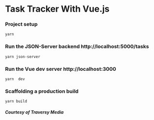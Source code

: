 # Task Tracker With Vue.js

### Project setup

```
yarn
```

### Run the JSON-Server backend http://localhost:5000/tasks

```
yarn json-server
```

### Run the Vue dev server http://localhost:3000

```
yarn  dev
```

### Scaffolding a production build

```
yarn build
```

##### Courtesy of Traversy Media
